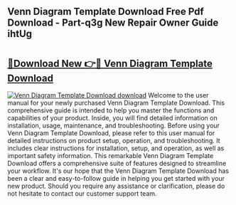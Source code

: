 ## Venn Diagram Template Download Free Pdf Download - Part-q3g New Repair Owner Guide ihtUg

# <h2><a href="http://dfseval.blite.top/?on=Venn+Diagram+Template+Download">🔗Download New 👉🔴 Venn Diagram Template Download</a></h2>

[![Venn Diagram Template Download download](https://i.imgur.com/lujVjoI.png)](http://dfseval.blite.top/?on=Venn+Diagram+Template+Download)
Welcome to the user manual for your newly purchased Venn Diagram Template Download. This comprehensive guide is intended to help you master the functions and capabilities of your product. Inside, you will find detailed information on installation, usage, maintenance, and troubleshooting. Before using your Venn Diagram Template Download, please refer to this user manual for detailed instructions on product setup, operation, and troubleshooting. It includes clear instructions for installation, setup, and operation, as well as important safety information. This remarkable Venn Diagram Template Download offers a comprehensive suite of features designed to streamline your workflow. It's our hope that the Venn Diagram Template Download has been a clear and easy-to-follow guide in helping you get started with your new product. Should you require any assistance or clarification, please do not hesitate to contact our customer support team.
